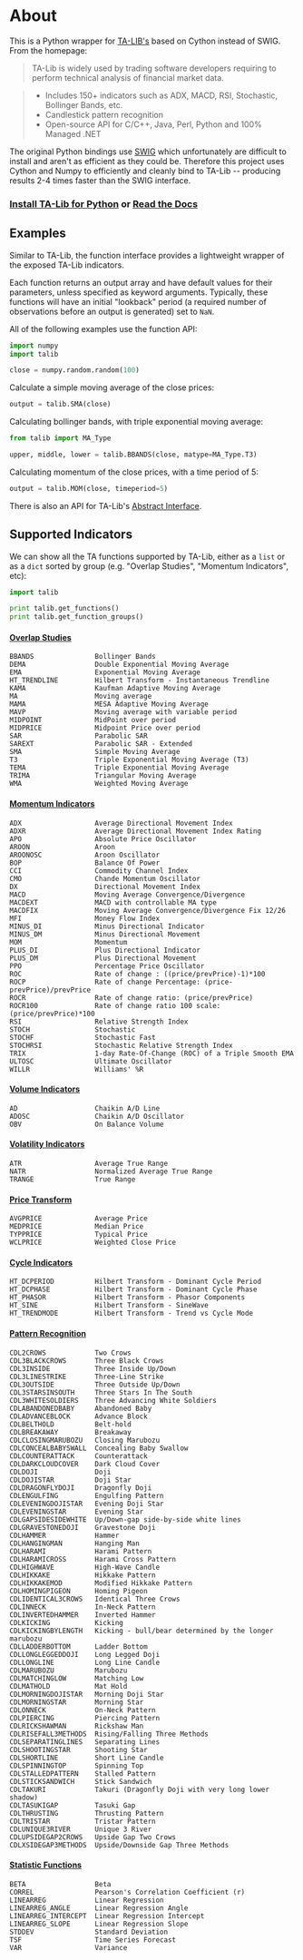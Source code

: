# About

This is a Python wrapper for [TA-LIB's](http://ta-lib.org) based on Cython
instead of SWIG. From the homepage:

> TA-Lib is widely used by trading software developers requiring to perform
> technical analysis of financial market data.

> * Includes 150+ indicators such as ADX, MACD, RSI, Stochastic, Bollinger
>   Bands, etc.
> * Candlestick pattern recognition
> * Open-source API for C/C++, Java, Perl, Python and 100% Managed .NET

The original Python bindings use [SWIG](http://swig.org) which unfortunately
are difficult to install and aren't as efficient as they could be. Therefore
this project uses Cython and Numpy to efficiently and cleanly bind to TA-Lib
-- producing results 2-4 times faster than the SWIG interface.

### [Install TA-Lib for Python](install.html) or [Read the Docs](doc_index.html)

## Examples

Similar to TA-Lib, the function interface provides a lightweight wrapper of
the exposed TA-Lib indicators.

Each function returns an output array and have default values for their
parameters, unless specified as keyword arguments. Typically, these functions
will have an initial "lookback" period (a required number of observations
before an output is generated) set to ``NaN``.

All of the following examples use the function API:

```python
import numpy
import talib

close = numpy.random.random(100)
```

Calculate a simple moving average of the close prices:

```python
output = talib.SMA(close)
```

Calculating bollinger bands, with triple exponential moving average:

```python
from talib import MA_Type

upper, middle, lower = talib.BBANDS(close, matype=MA_Type.T3)
```

Calculating momentum of the close prices, with a time period of 5:

```python
output = talib.MOM(close, timeperiod=5)
```

There is also an API for TA-Lib's [Abstract Interface](abstract.html).

## Supported Indicators

We can show all the TA functions supported by TA-Lib, either as a ``list`` or
as a ``dict`` sorted by group (e.g. "Overlap Studies", "Momentum Indicators",
etc):

```python
import talib

print talib.get_functions()
print talib.get_function_groups()
```

#### [Overlap Studies](func_groups/overlap_studies.html)
```
BBANDS               Bollinger Bands
DEMA                 Double Exponential Moving Average
EMA                  Exponential Moving Average
HT_TRENDLINE         Hilbert Transform - Instantaneous Trendline
KAMA                 Kaufman Adaptive Moving Average
MA                   Moving average
MAMA                 MESA Adaptive Moving Average
MAVP                 Moving average with variable period
MIDPOINT             MidPoint over period
MIDPRICE             Midpoint Price over period
SAR                  Parabolic SAR
SAREXT               Parabolic SAR - Extended
SMA                  Simple Moving Average
T3                   Triple Exponential Moving Average (T3)
TEMA                 Triple Exponential Moving Average
TRIMA                Triangular Moving Average
WMA                  Weighted Moving Average
```

#### [Momentum Indicators](func_groups/momentum_indicators.html)
```
ADX                  Average Directional Movement Index
ADXR                 Average Directional Movement Index Rating
APO                  Absolute Price Oscillator
AROON                Aroon
AROONOSC             Aroon Oscillator
BOP                  Balance Of Power
CCI                  Commodity Channel Index
CMO                  Chande Momentum Oscillator
DX                   Directional Movement Index
MACD                 Moving Average Convergence/Divergence
MACDEXT              MACD with controllable MA type
MACDFIX              Moving Average Convergence/Divergence Fix 12/26
MFI                  Money Flow Index
MINUS_DI             Minus Directional Indicator
MINUS_DM             Minus Directional Movement
MOM                  Momentum
PLUS_DI              Plus Directional Indicator
PLUS_DM              Plus Directional Movement
PPO                  Percentage Price Oscillator
ROC                  Rate of change : ((price/prevPrice)-1)*100
ROCP                 Rate of change Percentage: (price-prevPrice)/prevPrice
ROCR                 Rate of change ratio: (price/prevPrice)
ROCR100              Rate of change ratio 100 scale: (price/prevPrice)*100
RSI                  Relative Strength Index
STOCH                Stochastic
STOCHF               Stochastic Fast
STOCHRSI             Stochastic Relative Strength Index
TRIX                 1-day Rate-Of-Change (ROC) of a Triple Smooth EMA
ULTOSC               Ultimate Oscillator
WILLR                Williams' %R
```

#### [Volume Indicators](func_groups/volume_indicators.html)
```
AD                   Chaikin A/D Line
ADOSC                Chaikin A/D Oscillator
OBV                  On Balance Volume
```

#### [Volatility Indicators](func_groups/volatility_indicators.html)
```
ATR                  Average True Range
NATR                 Normalized Average True Range
TRANGE               True Range
```

#### [Price Transform](func_groups/price_transform.html)
```
AVGPRICE             Average Price
MEDPRICE             Median Price
TYPPRICE             Typical Price
WCLPRICE             Weighted Close Price
```

#### [Cycle Indicators](func_groups/cycle_indicators.html)
```
HT_DCPERIOD          Hilbert Transform - Dominant Cycle Period
HT_DCPHASE           Hilbert Transform - Dominant Cycle Phase
HT_PHASOR            Hilbert Transform - Phasor Components
HT_SINE              Hilbert Transform - SineWave
HT_TRENDMODE         Hilbert Transform - Trend vs Cycle Mode
```

#### [Pattern Recognition](func_groups/pattern_recognition.html)
```
CDL2CROWS            Two Crows
CDL3BLACKCROWS       Three Black Crows
CDL3INSIDE           Three Inside Up/Down
CDL3LINESTRIKE       Three-Line Strike 
CDL3OUTSIDE          Three Outside Up/Down
CDL3STARSINSOUTH     Three Stars In The South
CDL3WHITESOLDIERS    Three Advancing White Soldiers
CDLABANDONEDBABY     Abandoned Baby
CDLADVANCEBLOCK      Advance Block
CDLBELTHOLD          Belt-hold
CDLBREAKAWAY         Breakaway
CDLCLOSINGMARUBOZU   Closing Marubozu
CDLCONCEALBABYSWALL  Concealing Baby Swallow
CDLCOUNTERATTACK     Counterattack
CDLDARKCLOUDCOVER    Dark Cloud Cover
CDLDOJI              Doji
CDLDOJISTAR          Doji Star
CDLDRAGONFLYDOJI     Dragonfly Doji
CDLENGULFING         Engulfing Pattern
CDLEVENINGDOJISTAR   Evening Doji Star
CDLEVENINGSTAR       Evening Star
CDLGAPSIDESIDEWHITE  Up/Down-gap side-by-side white lines
CDLGRAVESTONEDOJI    Gravestone Doji
CDLHAMMER            Hammer
CDLHANGINGMAN        Hanging Man
CDLHARAMI            Harami Pattern
CDLHARAMICROSS       Harami Cross Pattern
CDLHIGHWAVE          High-Wave Candle
CDLHIKKAKE           Hikkake Pattern
CDLHIKKAKEMOD        Modified Hikkake Pattern
CDLHOMINGPIGEON      Homing Pigeon
CDLIDENTICAL3CROWS   Identical Three Crows
CDLINNECK            In-Neck Pattern
CDLINVERTEDHAMMER    Inverted Hammer
CDLKICKING           Kicking
CDLKICKINGBYLENGTH   Kicking - bull/bear determined by the longer marubozu
CDLLADDERBOTTOM      Ladder Bottom
CDLLONGLEGGEDDOJI    Long Legged Doji
CDLLONGLINE          Long Line Candle
CDLMARUBOZU          Marubozu
CDLMATCHINGLOW       Matching Low
CDLMATHOLD           Mat Hold
CDLMORNINGDOJISTAR   Morning Doji Star
CDLMORNINGSTAR       Morning Star
CDLONNECK            On-Neck Pattern
CDLPIERCING          Piercing Pattern
CDLRICKSHAWMAN       Rickshaw Man
CDLRISEFALL3METHODS  Rising/Falling Three Methods
CDLSEPARATINGLINES   Separating Lines
CDLSHOOTINGSTAR      Shooting Star
CDLSHORTLINE         Short Line Candle
CDLSPINNINGTOP       Spinning Top
CDLSTALLEDPATTERN    Stalled Pattern
CDLSTICKSANDWICH     Stick Sandwich
CDLTAKURI            Takuri (Dragonfly Doji with very long lower shadow)
CDLTASUKIGAP         Tasuki Gap
CDLTHRUSTING         Thrusting Pattern
CDLTRISTAR           Tristar Pattern
CDLUNIQUE3RIVER      Unique 3 River
CDLUPSIDEGAP2CROWS   Upside Gap Two Crows
CDLXSIDEGAP3METHODS  Upside/Downside Gap Three Methods
```

#### [Statistic Functions](func_groups/statistic_functions.html)
```
BETA                 Beta
CORREL               Pearson's Correlation Coefficient (r)
LINEARREG            Linear Regression
LINEARREG_ANGLE      Linear Regression Angle
LINEARREG_INTERCEPT  Linear Regression Intercept
LINEARREG_SLOPE      Linear Regression Slope
STDDEV               Standard Deviation
TSF                  Time Series Forecast
VAR                  Variance
```
